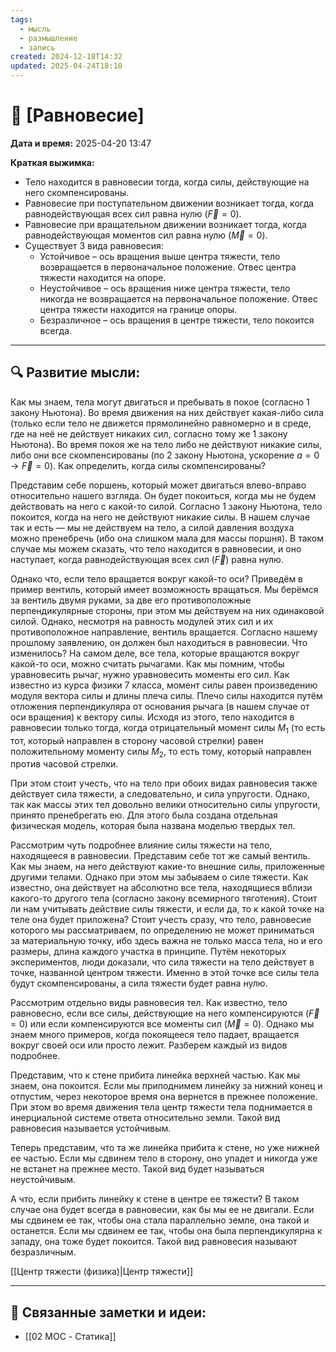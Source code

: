 ```yaml
---
tags:
  - мысль
  - размышление
  - запись
created: 2024-12-18T14:32
updated: 2025-04-24T18:10
---
```


# 💭  [Равновесие]

**Дата и время:** 2025-04-20 13:47

**Краткая выжимка:**
 
 - Тело находится в равновесии тогда, когда силы, действующие на него скомпенсированы.
 - Равновесие при поступательном движении возникает тогда, когда равнодействующая всех сил равна нулю ($\vec{F}=0$).
 - Равновесие при вращательном движении возникает тогда, когда равнодействующая моментов сил равна нулю ($\vec{M}=0$).
 - Существует 3 вида равновесия: 
	 - Устойчивое – ось вращения выше центра тяжести, тело возвращается в первоначальное положение. Отвес центра тяжести находится на опоре.
	 - Неустойчивое – ось вращения ниже центра тяжести, тело никогда не возвращается на первоначальное положение. Отвес центра тяжести находится на границе опоры.
	 - Безразличное – ось вращения в центре тяжести, тело покоится всегда.

---

## 🔍 Развитие мысли:

Как мы знаем, тела могут двигаться и пребывать в покое (согласно 1 закону Ньютона). Во время движения на них действует какая-либо сила (только если тело не движется прямолинейно равномерно и в среде, где на неё не действует никаких сил, согласно тому же 1 закону Ньютона). Во время покоя же на тело либо не действуют никакие силы, либо они все скомпенсированы (по 2 закону Ньютона, ускорение $а=0 \rightarrow \vec{F}=0$). Как определить, когда силы скомпенсированы?

Представим себе поршень, который может двигаться влево-вправо относительно нашего взгляда. Он будет покоиться, когда мы не будем действовать на него с какой-то силой. Согласно 1 закону Ньютона, тело покоится, когда на него не действуют никакие силы. В нашем случае так и есть — мы не действуем на тело, а силой давления воздуха можно пренебречь (ибо она слишком мала для массы поршня). В таком случае мы можем сказать, что тело находится в равновесии, и оно наступает, когда равнодействующая всех сил ($\vec{F}$) равна нулю.

Однако что, если тело вращается вокруг какой-то оси? Приведём в пример вентиль, который имеет возможность вращаться. Мы берёмся за вентиль двумя руками, за две его противоположные перпендикулярные стороны, при этом мы действуем на них одинаковой силой. Однако, несмотря на равность модулей этих сил и их противоположное направление, вентиль вращается. Согласно нашему прошлому заявлению, он должен был находиться в равновесии. Что изменилось?
На самом деле, все тела, которые вращаются вокруг какой-то оси, можно считать рычагами. Как мы помним, чтобы уравновесить рычаг, нужно уравновесить моменты его сил. Как известно из курса физики 7 класса, момент силы равен произведению модуля вектора силы и длины плеча силы. Плечо силы находится путём отложения перпендикуляра от основания рычага (в нашем случае от оси вращения) к вектору силы. Исходя из этого, тело находится в равновесии только тогда, когда отрицательный момент силы $M_{1}$ (то есть тот, который направлен в сторону часовой стрелки) равен положительному моменту силы $M_{2}$, то есть тому, который направлен против часовой стрелки.

При этом стоит учесть, что на тело при обоих видах равновесия также действует сила тяжести, а следовательно, и сила упругости. Однако, так как массы этих тел довольно велики относительно силы упругости, принято пренебрегать ею. Для этого была создана отдельная физическая модель, которая была названа моделью твердых тел.

Рассмотрим чуть подробнее влияние силы тяжести на тело, находящееся в равновесии. Представим себе тот же самый вентиль. Как мы знаем, на него действуют какие-то внешние силы, приложенные другими телами. Однако при этом мы забываем о силе тяжести. Как известно, она действует на абсолютно все тела, находящиеся вблизи какого-то другого тела (согласно закону всемирного тяготения). Стоит ли нам учитывать действие силы тяжести, и если да, то к какой точке на теле она будет приложена? Стоит учесть сразу, что тело, равновесие которого мы рассматриваем, по определению не может приниматься за материальную точку, ибо здесь важна не только масса тела, но и его размеры, длина каждого участка в принципе. Путём некоторых экспериментов, люди доказали, что сила тяжести на тело действует в точке, названной центром тяжести. Именно в этой точке все силы тела будут скомпенсированы, а сила тяжести будет равна нулю.

Рассмотрим отдельно виды равновесия тел. Как известно, тело равновесно, если все силы, действующие на него компенсируются ($\vec{F}=0$) или если компенсируются все моменты сил ($\vec{M}=0$). Однако мы знаем много примеров, когда покоящееся тело падает, вращается вокруг своей оси или просто лежит. Разберем каждый из видов подробнее. 

Представим, что к стене прибита линейка верхней частью. Как мы знаем, она покоится. Если мы приподнимем линейку за нижний конец и отпустим, через некоторое время она вернется в прежнее положение. При этом во время движения тела центр тяжести тела поднимается в инерциальной системе ответа относительно земли. Такой вид равновесия называется устойчивым.

Теперь представим, что та же линейка прибита к стене, но уже нижней ее частью. Если мы сдвинем тело в сторону, оно упадет и никогда уже не встанет на прежнее место. Такой вид будет называться неустойчивым. 

А что, если прибить линейку к стене в центре ее тяжести? В таком случае она будет всегда в равновесии, как бы мы ее не двигали. Если мы сдвинем ее так, чтобы она стала параллельно земле, она такой и останется. Если мы сдвинем ее так, чтобы она была перпендикулярна к западу, она тоже будет покоится. Такой вид равновесия называют безразличным.

[[Центр тяжести (физика)|Центр тяжести]]


---

## 🔄 Связанные заметки и идеи:

- [[02 MOC - Статика]]



